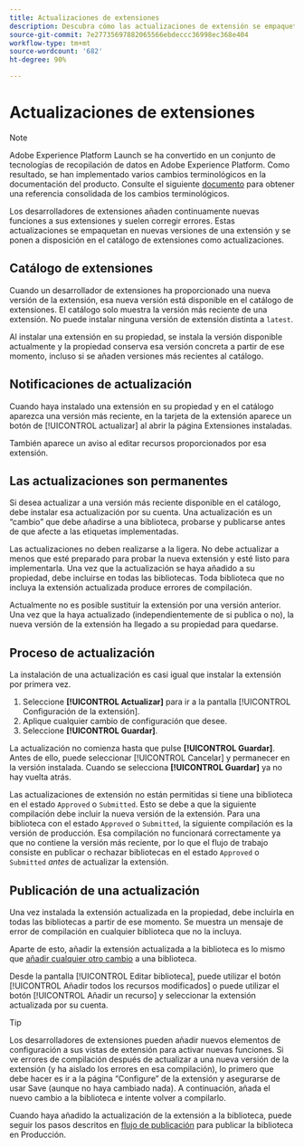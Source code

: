 ```yaml
---
title: Actualizaciones de extensiones
description: Descubra cómo las actualizaciones de extensión se empaquetan y representan en el catálogo de extensiones.
source-git-commit: 7e27735697882065566ebdeccc36998ec368e404
workflow-type: tm+mt
source-wordcount: '682'
ht-degree: 90%

---
```


# Actualizaciones de extensiones

>[!NOTE]
>
>Adobe Experience Platform Launch se ha convertido en un conjunto de tecnologías de recopilación de datos en Adobe Experience Platform. Como resultado, se han implementado varios cambios terminológicos en la documentación del producto. Consulte el siguiente [documento](../../../term-updates.md) para obtener una referencia consolidada de los cambios terminológicos.

Los desarrolladores de extensiones añaden continuamente nuevas funciones a sus extensiones y suelen corregir errores. Estas actualizaciones se empaquetan en nuevas versiones de una extensión y se ponen a disposición en el catálogo de extensiones como actualizaciones.

## Catálogo de extensiones

Cuando un desarrollador de extensiones ha proporcionado una nueva versión de la extensión, esa nueva versión está disponible en el catálogo de extensiones. El catálogo solo muestra la versión más reciente de una extensión. No puede instalar ninguna versión de extensión distinta a `latest`.

Al instalar una extensión en su propiedad, se instala la versión disponible actualmente y la propiedad conserva esa versión concreta a partir de ese momento, incluso si se añaden versiones más recientes al catálogo.

## Notificaciones de actualización

Cuando haya instalado una extensión en su propiedad y en el catálogo aparezca una versión más reciente, en la tarjeta de la extensión aparece un botón de [!UICONTROL actualizar] al abrir la página Extensiones instaladas.

También aparece un aviso al editar recursos proporcionados por esa extensión.

## Las actualizaciones son permanentes

Si desea actualizar a una versión más reciente disponible en el catálogo, debe instalar esa actualización por su cuenta. Una actualización es un “cambio” que debe añadirse a una biblioteca, probarse y publicarse antes de que afecte a las etiquetas implementadas.

Las actualizaciones no deben realizarse a la ligera. No debe actualizar a menos que esté preparado para probar la nueva extensión y esté listo para implementarla. Una vez que la actualización se haya añadido a su propiedad, debe incluirse en todas las bibliotecas. Toda biblioteca que no incluya la extensión actualizada produce errores de compilación.

Actualmente no es posible sustituir la extensión por una versión anterior. Una vez que la haya actualizado (independientemente de si publica o no), la nueva versión de la extensión ha llegado a su propiedad para quedarse.

## Proceso de actualización

La instalación de una actualización es casi igual que instalar la extensión por primera vez.

1. Seleccione **[!UICONTROL Actualizar]** para ir a la pantalla [!UICONTROL Configuración de la extensión].
1. Aplique cualquier cambio de configuración que desee.
1. Seleccione **[!UICONTROL Guardar]**.

La actualización no comienza hasta que pulse **[!UICONTROL Guardar]**. Antes de ello, puede seleccionar [!UICONTROL Cancelar] y permanecer en la versión instalada. Cuando se selecciona **[!UICONTROL Guardar]** ya no hay vuelta atrás.

Las actualizaciones de extensión no están permitidas si tiene una biblioteca en el estado `Approved` o `Submitted`. Esto se debe a que la siguiente compilación debe incluir la nueva versión de la extensión. Para una biblioteca con el estado `Approved` o `Submitted`, la siguiente compilación es la versión de producción. Esa compilación no funcionará correctamente ya que no contiene la versión más reciente, por lo que el flujo de trabajo consiste en publicar o rechazar bibliotecas en el estado `Approved` o `Submitted` _antes_ de actualizar la extensión.

## Publicación de una actualización

Una vez instalada la extensión actualizada en la propiedad, debe incluirla en todas las bibliotecas a partir de ese momento. Se muestra un mensaje de error de compilación en cualquier biblioteca que no la incluya.

Aparte de esto, añadir la extensión actualizada a la biblioteca es lo mismo que [añadir cualquier otro cambio](../../publishing/libraries.md) a una biblioteca.

Desde la pantalla [!UICONTROL Editar biblioteca], puede utilizar el botón [!UICONTROL Añadir todos los recursos modificados] o puede utilizar el botón [!UICONTROL Añadir un recurso] y seleccionar la extensión actualizada por su cuenta.

>[!TIP]
>
>Los desarrolladores de extensiones pueden añadir nuevos elementos de configuración a sus vistas de extensión para activar nuevas funciones. Si ve errores de compilación después de actualizar a una nueva versión de la extensión (y ha aislado los errores en esa compilación), lo primero que debe hacer es ir a la página “Configure” de la extensión y asegurarse de usar Save (aunque no haya cambiado nada). A continuación, añada el nuevo cambio a la biblioteca e intente volver a compilarlo.

Cuando haya añadido la actualización de la extensión a la biblioteca, puede seguir los pasos descritos en [flujo de publicación](../../publishing/publishing-flow.md) para publicar la biblioteca en Producción.
